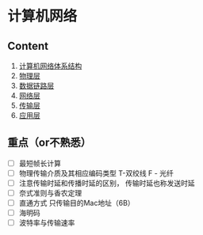 # 计算机网络

## Content

1. [计算机网络体系结构](chap1.md)
2. [物理层](chap2.md)
3. [数据链路层](chap3.md)
4. [网络层](chap4.md)
5. [传输层](chap5.md)
6. [应用层](chap6.md)

## 重点（or不熟悉）

- [ ] 最短帧长计算
- [ ] 物理传输介质及其相应编码类型 T-双绞线 F - 光纤
- [ ] 注意传输时延和传播时延的区别， 传输时延也称发送时延
- [ ] 奈式准则与香农定理
- [ ] 直通方式 只传输目的Mac地址（6B）
- [ ] 海明码
- [ ] 波特率与传输速率
